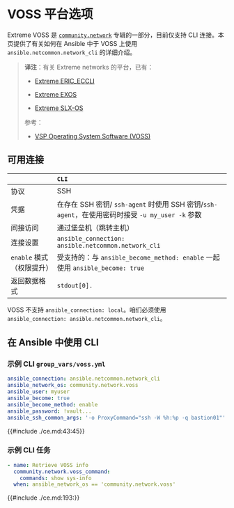 # VOSS 平台选项

Extreme VOSS 是 [`community.network`](https://galaxy.ansible.com/ui/repo/published/community/network) 专辑的一部分，目前仅支持 CLI 连接。本页提供了有关如何在 Ansible 中于 VOSS 上使用 `ansible.netcommon.network_cli` 的详细介绍。

> **译注**：有关 Extreme networks 的平台，已有：
>
> - [Extreme ERIC_ECCLI](./eric_eccli.md)
>
> - [Extreme EXOS](./exos.md)
>
> - [Extreme SLX-OS](./slx-os.md)
>
> 参考：
>
> - [VSP Operating System Software (VOSS)](https://supportdocs.extremenetworks.com/support/documentation/vsp-operating-system-software-voss-8-0-0/)


## 可用连接

|  | `CLI` |
| :-- | :-- |
| 协议 | SSH |
| 凭据 | 在存在 SSH 密钥/ `ssh-agent` 时使用 SSH 密钥/`ssh-agent`，在使用密码时接受 `-u my_user -k` 参数 |
| 间接访问 | 通过堡垒机（跳转主机） |
| 连接设置 | `ansible_connection: ansible.netcommon.network_cli` |
| `enable` 模式（权限提升） | 受支持的：与 `ansible_become_method: enable` 一起使用 `ansible_become: true` |
| 返回数据格式 | `stdout[0].` |

VOSS 不支持 `ansible_connection: local`。咱们必须使用 `ansible_connection: ansible.netcommon.network_cli`。


## 在 Ansible 中使用 CLI

### 示例 CLI `group_vars/voss.yml`


```yaml
ansible_connection: ansible.netcommon.network_cli
ansible_network_os: community.network.voss
ansible_user: myuser
ansible_become: true
ansible_become_method: enable
ansible_password: !vault...
ansible_ssh_common_args: '-o ProxyCommand="ssh -W %h:%p -q bastion01"'
```

{{#include ./ce.md:43:45}}


### 示例 CLI 任务

```yaml
- name: Retrieve VOSS info
  community.network.voss_command:
    commands: show sys-info
  when: ansible_network_os == 'community.network.voss'
```


{{#include ./ce.md:193:}}
